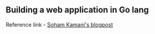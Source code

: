 ## Building a web application in Go lang

Reference link - [Soham Kamani's blogpost](https://www.sohamkamani.com/blog/2017/09/13/how-to-build-a-web-application-in-golang/)
